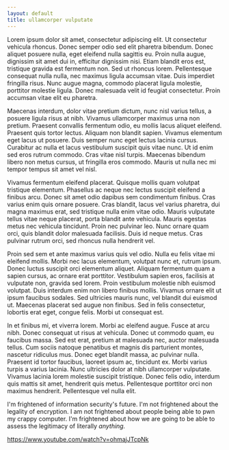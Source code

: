 ```yaml
---
layout: default
title: ullamcorper vulputate
---
```



Lorem ipsum dolor sit amet, consectetur adipiscing elit. Ut consectetur vehicula rhoncus. Donec semper odio sed elit pharetra bibendum. Donec aliquet posuere nulla, eget eleifend nulla sagittis eu. Proin nulla augue, dignissim sit amet dui in, efficitur dignissim nisi. Etiam blandit eros est, tristique gravida est fermentum non. Sed ut rhoncus lorem. Pellentesque consequat nulla nulla, nec maximus ligula accumsan vitae. Duis imperdiet fringilla risus. Nunc augue magna, commodo placerat ligula molestie, porttitor molestie ligula. Donec malesuada velit id feugiat consectetur. Proin accumsan vitae elit eu pharetra.

Maecenas interdum, dolor vitae pretium dictum, nunc nisl varius tellus, a posuere ligula risus at nibh. Vivamus ullamcorper maximus urna non pretium. Praesent convallis fermentum odio, eu mollis lacus aliquet eleifend. Praesent quis tortor lectus. Aliquam non blandit sapien. Vivamus elementum eget lacus ut posuere. Duis semper nunc eget lectus lacinia cursus. Curabitur ac nulla et lacus vestibulum suscipit quis vitae nunc. Ut id enim sed eros rutrum commodo. Cras vitae nisl turpis. Maecenas bibendum libero non metus cursus, ut fringilla eros commodo. Mauris ut nulla nec mi tempor tempus sit amet vel nisl.

Vivamus fermentum eleifend placerat. Quisque mollis quam volutpat tristique elementum. Phasellus ac neque nec lectus suscipit eleifend a finibus arcu. Donec sit amet odio dapibus sem condimentum finibus. Cras varius enim quis ornare posuere. Cras blandit, lacus vel varius pharetra, dui magna maximus erat, sed tristique nulla enim vitae odio. Mauris vulputate tellus vitae neque placerat, porta blandit ante vehicula. Mauris egestas metus nec vehicula tincidunt. Proin nec pulvinar leo. Nunc ornare quam orci, quis blandit dolor malesuada facilisis. Duis id neque metus. Cras pulvinar rutrum orci, sed rhoncus nulla hendrerit vel.

Proin sed sem et ante maximus varius quis vel odio. Nulla eu felis vitae mi eleifend mollis. Morbi nec lacus elementum, volutpat nunc et, rutrum ipsum. Donec luctus suscipit orci elementum aliquet. Aliquam fermentum quam a sapien cursus, ac ornare erat porttitor. Vestibulum sapien eros, facilisis at vulputate non, gravida sed lorem. Proin vestibulum molestie nibh euismod volutpat. Duis interdum enim non libero finibus mollis. Vivamus ornare elit ut ipsum faucibus sodales. Sed ultricies mauris nunc, vel blandit dui euismod ut. Maecenas placerat sed augue non finibus. Sed in felis consectetur, lobortis erat eget, congue felis. Morbi ut consequat est.

In et finibus mi, et viverra lorem. Morbi ac eleifend augue. Fusce at arcu nibh. Donec consequat ut risus at vehicula. Donec ut commodo quam, eu faucibus massa. Sed est erat, pretium at malesuada nec, auctor malesuada tellus. Cum sociis natoque penatibus et magnis dis parturient montes, nascetur ridiculus mus. Donec eget blandit massa, ac pulvinar nulla. Praesent id tortor faucibus, laoreet ipsum ac, tincidunt ex. Morbi varius turpis a varius lacinia. Nunc ultricies dolor at nibh ullamcorper vulputate. Vivamus lacinia lorem molestie suscipit tristique. Donec felis odio, interdum quis mattis sit amet, hendrerit quis metus. Pellentesque porttitor orci non maximus hendrerit. Pellentesque vel nulla elit. 

I'm frightened of information security's future. I'm not frightened about the legality of encryption. I am not frightened about people being able to pwn my crappy computer. I'm frightened about how we are going to be able to assess the legitimacy of literally *anything.* 

https://www.youtube.com/watch?v=ohmajJTcpNk